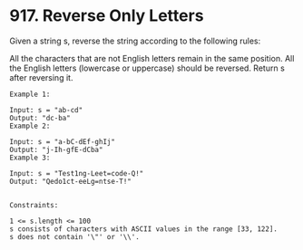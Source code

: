 # 917. Reverse Only Letters

Given a string s, reverse the string according to the following rules:

All the characters that are not English letters remain in the same position.
All the English letters (lowercase or uppercase) should be reversed.
Return s after reversing it.


```
Example 1:

Input: s = "ab-cd"
Output: "dc-ba"
Example 2:

Input: s = "a-bC-dEf-ghIj"
Output: "j-Ih-gfE-dCba"
Example 3:

Input: s = "Test1ng-Leet=code-Q!"
Output: "Qedo1ct-eeLg=ntse-T!"


Constraints:

1 <= s.length <= 100
s consists of characters with ASCII values in the range [33, 122].
s does not contain '\"' or '\\'.
```